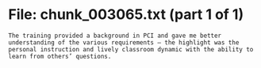 ﻿# File: chunk_003065.txt (part 1 of 1)
```
The training provided a background in PCI and gave me better understanding of the various requirements – the highlight was the personal instruction and lively classroom dynamic with the ability to learn from others’ questions.
```

